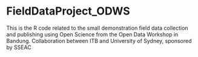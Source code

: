 # FieldDataProject_ODWS
This is the R code related to the small demonstration field data collection and publishing using Open Science from the Open Data Workshop in Bandung. Collaboration between ITB and University of Sydney, sponsored by SSEAC
